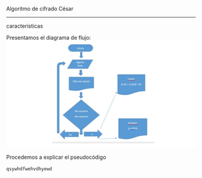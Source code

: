 Algoritmo de cifrado César
__________________________

caracteristicas

Presentamos el diagrama de flujo:
![recursos](assets/docs/diagrama.jpg)
 
 
Procedemos a explicar el pseudocódigo
```[javascript]
qsywhdfwehvdhyewd

